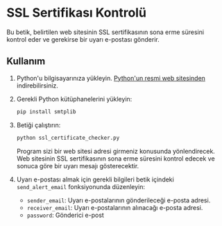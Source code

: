 # SSL Sertifikası Kontrolü

Bu betik, belirtilen web sitesinin SSL sertifikasının sona erme süresini kontrol eder ve gerekirse bir uyarı e-postası gönderir.

## Kullanım

1. Python'u bilgisayarınıza yükleyin. [Python'un resmi web sitesinden](https://www.python.org/) indirebilirsiniz.

2. Gerekli Python kütüphanelerini yükleyin:

    ```bash
    pip install smtplib
    ```

3. Betiği çalıştırın:

    ```bash
    python ssl_certificate_checker.py
    ```

   Program sizi bir web sitesi adresi girmeniz konusunda yönlendirecek. Web sitesinin SSL sertifikasının sona erme süresini kontrol edecek ve sonuca göre bir uyarı mesajı gösterecektir.

4. Uyarı e-postası almak için gerekli bilgileri betik içindeki `send_alert_email` fonksiyonunda düzenleyin:

    - `sender_email`: Uyarı e-postalarının gönderileceği e-posta adresi.
    - `receiver_email`: Uyarı e-postalarının alınacağı e-posta adresi.
    - `password`: Gönderici e-post
